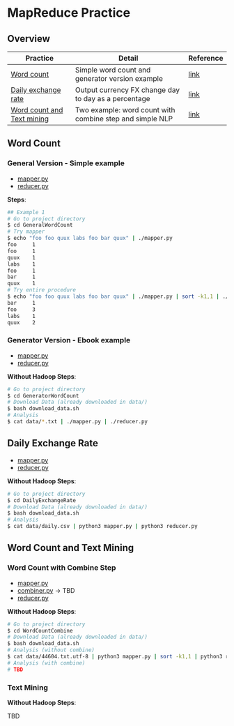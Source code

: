 # MapReduce Practice

## Overview

Practice|Detail|Reference
--------|------|---------
[Word count](#Word-Count)|Simple word count and generator version example|[link](https://www.michael-noll.com/tutorials/writing-an-hadoop-mapreduce-program-in-python/)
[Daily exchange rate](#Daily-Exchange-Rate)|Output currency FX change day to day as a percentage|[link](https://medium.com/@rrfd/your-first-map-reduce-using-hadoop-with-python-and-osx-ca3b6f3dfe78)
[Word count and Text mining](#Word-Count-and-Text-Mining)|Two example: word count with combine step and simple NLP|[link](https://researchcomputing.princeton.edu/computational-hardware/hadoop/mapred-tut)

## Word Count

### General Version - Simple example

* [mapper.py](GeneralWordCount/mapper.py)
* [reducer.py](GeneralWordCount/reducer.py)

**Steps**:

```sh
## Example 1
# Go to project directory
$ cd GeneralWordCount
# Try mapper
$ echo "foo foo quux labs foo bar quux" | ./mapper.py
foo     1
foo     1
quux    1
labs    1
foo     1
bar     1
quux    1
# Try entire procedure
$ echo "foo foo quux labs foo bar quux" | ./mapper.py | sort -k1,1 | ./reducer.py
bar     1
foo     3
labs    1
quux    2
```

### Generator Version - Ebook example

* [mapper.py](GeneratorWordCount/mapper.py)
* [reducer.py](GeneratorWordCount/reducer.py)

**Without Hadoop Steps**:

```sh
# Go to project directory
$ cd GeneratorWordCount
# Download Data (already downloaded in data/)
$ bash download_data.sh
# Analysis
$ cat data/*.txt | ./mapper.py | ./reducer.py
```

## Daily Exchange Rate

* [mapper.py](DailyExchangeRate/mapper.py)
* [reducer.py](DailyExchangeRate/reducer.py)

**Without Hadoop Steps**:

```sh
# Go to project directory
$ cd DailyExchangeRate
# Download Data (already downloaded in data/)
$ bash download_data.sh
# Analysis
$ cat data/daily.csv | python3 mapper.py | python3 reducer.py
```

## Word Count and Text Mining

### Word Count with Combine Step

* [mapper.py](WordCountCombine/mapper.py)
* [combiner.py](WordCountCombine/reducer.py) -> TBD
* [reducer.py](WordCountCombine/reducer.py)

**Without Hadoop Steps**:

```sh
# Go to project directory
$ cd WordCountCombine
# Download Data (already downloaded in data/)
$ bash download_data.sh
# Analysis (without combine)
$ cat data/44604.txt.utf-8 | python3 mapper.py | sort -k1,1 | python3 reducer.py
# Analysis (with combine)
# TBD
```

### Text Mining

**Without Hadoop Steps**:

TBD